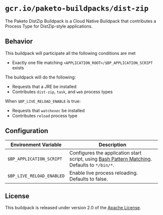 # `gcr.io/paketo-buildpacks/dist-zip`
The Paketo DistZip Buildpack is a Cloud Native Buildpack that contributes a Process Type for DistZip-style applications.

## Behavior
This buildpack will participate all the following conditions are met

* Exactly one file matching `<APPLICATION_ROOT>/$BP_APPLICATION_SCRIPT` exists

The buildpack will do the following:

* Requests that a JRE be installed
* Contributes `dist-zip`, `task`, and `web` process types

When `$BP_LIVE_RELOAD_ENABLE` is true:
* Requests that `watchexec` be installed
* Contributes `reload` process type

## Configuration
| Environment Variable      | Description                                                                                       |
| ------------------------- | ------------------------------------------------------------------------------------------------- |
| `$BP_APPLICATION_SCRIPT`  | Configures the application start script, using [Bash Pattern Matching][b]. Defaults to `*/bin/*`. |
| `$BP_LIVE_RELOAD_ENABLED` | Enable live process reloading. Defaults to false.                                                 |

## License
This buildpack is released under version 2.0 of the [Apache License][a].

[a]: http://www.apache.org/licenses/LICENSE-2.0
[b]: https://www.gnu.org/software/bash/manual/html_node/Pattern-Matching.html

